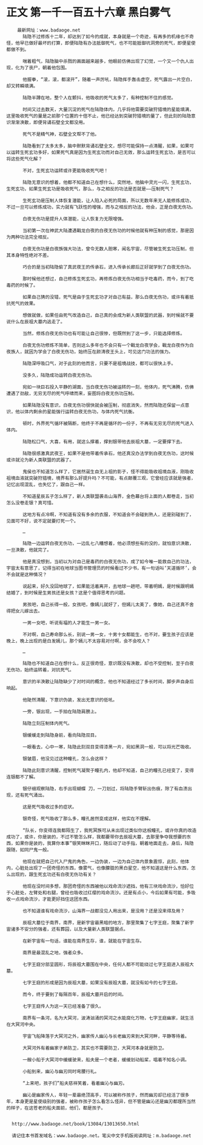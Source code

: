 # 正文 第一千一百五十六章 黑白雾气
        最新网址：www.badaoge.net
          陆隐不过修炼十二年，却达到了如今的成就，本身就是一个奇迹，有再多的机缘也不奇怪，他早已做好最坏的打算，即便陆隐有办法抵御死气，也不可能抵御坑洞旁的死气，即便星使都做不到。
      
          喘着粗气，陆隐脑中杀戮的画面越来越多，他眼前仿佛出现了幻觉，一个又一个仇人出现，化为了丧尸，朝着他包围。
      
          他握拳，“滚，滚，都滚开”，随着一声厉吼，陆隐挥手轰击虚空，死气露出一片空白，却又转瞬填满。
      
          陆隐半蹲在地，整个人在颤抖，他吸收的死气太多了，有种控制不住的感觉。
      
          时间又过去数天，大量沉淀的死气在陆隐体内，几乎将他需要突破狩猎境的星能填满，这里吸收死气的量是之前那个位置的十倍不止，他已经达到突破狩猎境的量了，但此刻的陆隐意识渐渐涣散，即便背诵石壁全文都没用。
      
          死气不是精气神，石壁全文帮不了他。
      
          陆隐看到了太多太多，脑中默默背诵石壁全文，想尽可能保持一点清醒，如果，如果可以运转生死玄功多好，如果死气真是因为生死玄功而对自己无效，那么运转生死玄功，是否可以将这些死气化解？
      
          不对，生死玄功运转或许更能吸收死气吧！
      
          陆隐无意识的想着，他都不知道自己在想什么，突然地，他脑中灵光一闪，生死玄功，生死玄功，如果生死玄功是吸收死气，那么，与之相反的功法是否就是——压制死气？
      
          生死玄功是压制人体恢复潜能，让人陷入必死的局面，所以无数年来无人能修炼成功，不过一旦可以修炼成功，实力就有飞跃性的增强，而与之相反的功法，他会，正是白夜无伤功。
      
          白夜无伤功是提升人体潜能，让人恢复力无限增强。
      
          当初第一次在神武大陆遭遇戰龙白夜的白夜无伤功的时候他就有种压制的感觉，那是因为两种功法完全相反。
      
          白夜无伤功是白夜族强大功法，曾令无数人胆寒，闻名宇宙，尽管被生死玄功压制，但其本身特性绝对不差。
      
          巧合的是当初陆隐偷了真武夜王的传承石，进入传承长廊后正好就学到了白夜无伤功。
      
          那时候他还想过，自己修炼生死玄功，再修炼白夜无伤功相当于吃毒药，而今，到了吃毒药的时候了。
      
          如果自己猜的没错，死气是由于生死玄功才对自己有益，那么白夜无伤功，或许有着抵抗死气的效果。
      
          想做就做，如果任由死气改造自己，自己真的会成为新人类联盟的武器，到时候就不要说什么在辰祖大墓内逃走了。
      
          当然，修炼白夜无伤功也有可能让自己很惨，但既然到了这一步，只能选择修炼。
      
          白夜无伤功修炼不简单，否则这么多年也不会只有一个戰龙白夜学会，戰龙白夜作为白夜族人，就因为学会了白夜无伤功，始终压在颜清夜王头上，可见这门功法的强力。
      
          陆隐深呼吸口气，对于此刻的他而言，只要不是祖境战技，都可以很快上手。
      
          没多久，陆隐成功运转白夜无伤功。
      
          宛如一块巨石投入平静的湖面，当白夜无伤功被运转的一刻，他体内，死气沸腾，仿佛遭遇了劲敌，无穷无尽的死气呼啸而来，妄图将白夜无伤功压制。
      
          如果陆隐没有意识，白夜无伤功很快就会被压制，彻底消失，然而陆隐还保留一点意识，他以体内剩余的星能强行运转白夜无伤功，与体内死气抗衡。
      
          顿时，外界死气循环被隔断，他终于不再是循环的一份子，不再有无穷无尽的死气进入体内。
      
          陆隐松口气，大喜，有用，就这么撑着，撑到银带他去辰祖大墓，一定要撑下去。
      
          陆隐很感激真武夜王，如果不是他带着传承石，他还真没办法学到白夜无伤功，这时候或许就沦为新人类联盟的武器了。
      
          鬼侯也不知道怎么样了，它居然诞生自无上祖的影子，怪不得能吸收祖境血液，刚吸收祖境血液就突破狩猎境，境界有那么好提升吗？不可能，有点颠覆三观，它曾经应该就是强者，记忆出现混乱，也失忆了，跟自己一样。
      
          不知道星辰五子怎么样了，新人类联盟袭击山海界，金色幕台将上面的人都卷走，当初怎么没卷走银？真可惜。
      
          这地方有点冷啊，不知道有没有多余的衣服，不知道会不会碰到熟人，还是别碰到了，见面可不好，说不定就要打死一个。
      
          …
      
          陆隐一边运转白夜无伤功，一边乱七八糟想着，他必须想些有的没的，就怕意识涣散，一旦涣散，他就完了。
      
          他是真没想到，当初以为对自己是毒药的白夜无伤功，成了如今唯一能救自己的功法，宇宙太有意思了，记得当初在地球当图书管理员的时候看过不少书，有一句话叫‘天道循环’，会不会就是这种情况？
      
          说起来，好久没回地球了，如果能活着离开，去地球一趟吧，带着明嫣，是时候跟明嫣结婚了，到时候是生男孩还是女孩？这是个值得思考的问题。
      
          男孩吧，自己长得一般，女孩吧，像嫣儿就好了，但嫣儿太美了，像她，自己还真不舍得把女儿嫁出去。
      
          一男一女吧，听说有福的人才能生一男一女。
      
          不对啊，自己寿命那么长，别说一男一女，十男十女都能生，也不对，要生孩子应该是晚上，晚上出现的是白发嫣儿，那个嫣儿不太容易对付啊，会不会咬人？
      
          …
      
          陆隐也不知道自己在想什么，反正很奇怪，意识既没有涣散，却也不受控制，至于白夜无伤功，始终运转着，对抗死气。
      
          意识的半涣散让陆隐缺少了对时间的概念，他也不知道经过了多长时间，脚步声自身后响起。
      
          他陡然清醒，下意识伪装，发出无意识的低吼。
      
          一旁，银出现，一手拍在陆隐肩膀上。
      
          陆隐立刻压制体内死气。
      
          银缓缓走到陆隐身前，看向陆隐双目。
      
          一眼看去，心中一寒，陆隐此刻双目变得漆黑一片，宛如黑洞一般，可以将光芒吸收。
      
          银皱眉，他没见过这种瞳孔，怎么会这样？
      
          陆隐此刻意识清醒，控制死气凝聚于瞳孔内，他却不知道，自己的瞳孔已经变了，变得连银都不了解。
      
          银仔细观察陆隐，右手出现蝴蝶 刀，一刀划过，将陆隐手臂斩出伤痕，除了有血渍出现，还有死气涌出。
      
          这是死气吸收过多的症状。
      
          银奇怪，死气吸收了那么多，瞳孔居然变成这样，他实在不理解。
      
          “队长，你变得连我都陌生了，我死冥族可从未出现过类似你这般瞳孔，或许你真的改造成功了，或许，你是装的，不过不管怎么样，我都要带你去辰祖大墓，去那里争夺我想要的东西，如果你是装的，我算你本事”银笑眯眯开口，随后动了动手指，朝着地面走去，身后，陆隐跟随，如同尸鬼一般。
      
          他现在就把自己代入尸鬼的角色，一边伪装，一边为自己体内景象震惊，此刻，他体内，心脏处出现了一团奇怪的东西，像雾气，也像朦胧的黑白星空，他不知道这是什么东西，怎么出现的，跟生死玄功还有白夜无伤功有关？
      
          他现在没时间多想，那团奇怪的东西被他以戏命流沙遮挡，他有三块戏命流沙，恰好位于心脏处，左臂处和右腿，曾经也吸收过红缨的戏命流沙。还是有点小，今后如果有可能，多吸收一点戏命流沙，才能更好挡住这团东西。
      
          也不知道谁有戏命流沙，山海界一战都没见人用出来，是没用？还是没来得及用？
      
          辰祖大墓位于南界，南界，是新宇宙最黑暗的地方，那里聚集了七字王庭，聚集了新宇宙诸多不安分的强者，还有葬园，以及大量新人类联盟据点。
      
          在新宇宙有一句话，谁能在南界生存，谁，就能在宇宙生存。
      
          南界是最混乱之地，强者众多。
      
          七字王庭分部呈圆形，将辰祖大墓围在中央，任何人都不可能绕过七字王庭进入辰祖大墓。
      
          七字王庭的形成是因为辰祖大墓，如果没有辰祖大墓，就没有如今的七字王庭。
      
          而今，终于要到了每隔百年，辰祖大墓开启的时间。
      
          七字王庭传人为这一天已经准备了很久。
      
          南界有一条河，名为大冥河，波涛汹涌的冥河之水能腐化万物，七字王庭幽家，就生活在大冥河中央。
      
          宇宙飞船降落于大冥河之外，幽家传人幽沁与长老幽刃来到大冥河畔，平静等待着。
      
          大冥河外有着幽家子弟防卫，其实也不需要防卫，大冥河本身就是防卫。
      
          一艘小船于大冥河中缓缓驶来，船夫是一个老者，缓缓划动船桨，唱着不知名小调。
      
          小船到来，幽沁与幽刃同时弯腰行礼。
      
          “上来吧，孩子们”船夫慈祥笑着，看着幽沁与幽刃。
      
          幽沁是幽家传人，年轻一辈最绝顶高手，可以被称作孩子，然而幽刃却已经活了很多年，本身更是星使级别的强者，被称作孩子怎么看怎么怪异，但不管是幽沁还是幽刃都理所当然的样子，在这苍老的船夫面前，他们，都是孩子。
      
      
      http://www.badaoge.net/book/13084/13013650.html
      
      请记住本书首发域名：www.badaoge.net。笔尖中文手机版阅读网址：m.badaoge.net